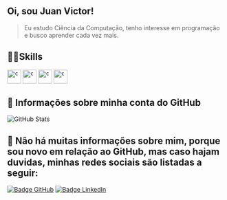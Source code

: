 ## Oi, sou <strong>Juan Victor!</strong>

> Eu estudo Ciência da Computação, tenho interesse em programação e busco aprender cada vez mais.



## 👨‍🎓Skills

<code><img height="32" src= "https://upload.wikimedia.org/wikipedia/commons/thumb/4/48/Windows_logo_-_2012_%28dark_blue%29.svg/2048px-Windows_logo_-_2012_%28dark_blue%29.svg.png" alt="c"/></code>
<code><img height="32" src= "https://upload.wikimedia.org/wikipedia/en/thumb/3/30/Java_programming_language_logo.svg/800px-Java_programming_language_logo.svg.png" alt="c"/></code>
<code><img height="32" src= "https://play-lh.googleusercontent.com/hLl_pWy-rbQgEpBukZrRNvX8K0-Eh5j9IXQ0IK24nvPzLncmJrYgpohQk0BpQrJYg2M" alt="c"/></code>
<code><img height="32" src= "https://www.android.com/static/2016/img/aife/homepage/history/2019_pt_br_1x.jpg" alt="c"/></code>

## 📰 Informações sobre minha conta do GitHub
![GitHub Stats](https://github-readme-stats.vercel.app/api?username=juanvpc&show_icons=true)

## 📱 Não há muitas informações sobre mim, porque sou novo em relação ao GitHub, mas caso hajam duvidas, minhas redes sociais são listadas a seguir:

[![Badge GitHub](https://img.shields.io/badge/GitHub-100000?style=for-the-badge&logo=github&logoColor=white)](https://github.com/JuanVPC)
[![Badge LinkedIn](https://img.shields.io/badge/LinkedIn-0077B5?style=for-the-badge&logo=linkedin&logoColor=white)](https://br.linkedin.com/in/juan-victor-p-a74253207)
